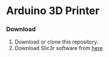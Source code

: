 # Arduino 3D Printer

### Download
1. Download or clone this repository.
2. Download Slic3r software from [here](http://slic3r.org/download)
